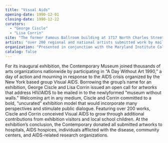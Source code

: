```yaml
---
title: "Visual Aids"
opening-date: 1990-12-01
closing-date: 1990-12-22
curators:
  - "George Ciscle"
  - "Lisa Corrin"
site: "The former Famous Ballroom building at 1717 North Charles Street, Baltimore, MD"
artists: "over 200 regional and national artists submitted work by mail"
organization: "Presented in conjunction with the Maryland Institute College of Art"
catalog: false
---
```


For its inaugural exhibition, the Contemporary Museum joined thousands of arts organizations nationwide by participating in “A Day Without Art 1990,” a day of action and mourning in response to the AIDS crisis organized by the New York based group Visual AIDS. Borrowing the group’s name for an exhibition, George Ciscle and Lisa Corrin issued an open call for artworks that address HIV/AIDS to be mailed in to the newlyformed “museum without walls.” Welcoming art in any medium, Ciscle and Corrin committed to a bold, “uncurated” exhibition model that would incorporate many perspectives and stimulate public dialogue. Featuring over 200 works, Ciscle and Corrin conceived Visual AIDS to grow through additional contributions from exhibition visitors and local school children. At the exhibition’s conclusion, the Contemporary donated all submitted artworks to hospitals, AIDS hospices, individuals afflicted with the disease, community centers, and AIDS-related research organizations.
